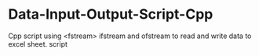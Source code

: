 # Data-Input-Output-Script-Cpp
Cpp script using &lt;fstream> ifstream and ofstream to read and write data to excel sheet. script
